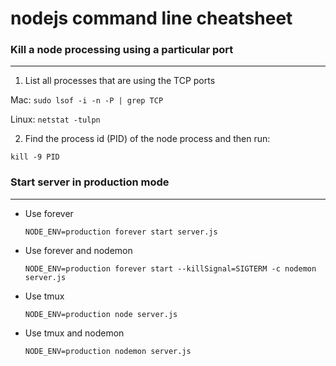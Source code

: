 # nodejs command line cheatsheet


### Kill a node processing using a particular port
--------------------------------------------------
1. List all processes that are using the TCP ports

  Mac: `sudo lsof -i -n -P | grep TCP`

  Linux: `netstat -tulpn`

2. Find the process id (PID) of the node process and then run:

  `kill -9 PID`


### Start server in production mode
----------------------------------
- Use forever
  ```
  NODE_ENV=production forever start server.js
  ```

- Use forever and nodemon

  ```
  NODE_ENV=production forever start --killSignal=SIGTERM -c nodemon server.js
  ```

- Use tmux

  ```
  NODE_ENV=production node server.js
  ```

- Use tmux and nodemon

  ```
  NODE_ENV=production nodemon server.js
  ```
